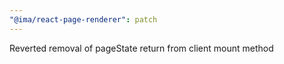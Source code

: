 ```yaml
---
"@ima/react-page-renderer": patch
---
```


Reverted removal of pageState return from client mount method
